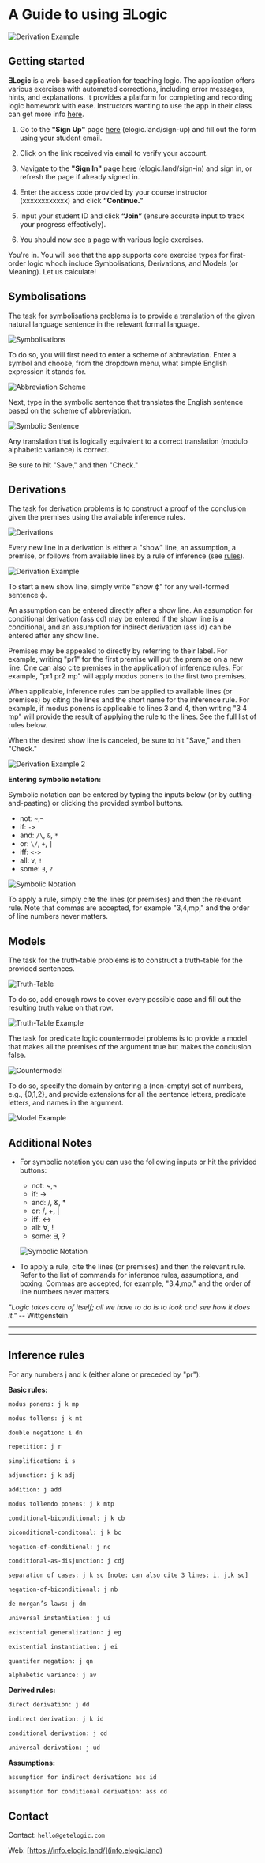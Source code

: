 
# A Guide to using ∃Logic

![Derivation Example](assets/elogic.png)

## Getting started

**∃Logic** is a web-based application for teaching logic. The application offers various exercises with automated corrections, including error messages, hints, and explanations. It provides a platform for completing and recording logic homework with ease. Instructors wanting to use the app in their class can get more info [here](https://info.elogic.land/).

1. Go to the **"Sign Up"** page [here](https://elogic.land/sign-up) (elogic.land/sign-up) and fill out the form using your student email.

2. Click on the link received via email to verify your account.

3. Navigate to the **"Sign In"** page [here](https://elogic.land/sign-in) (elogic.land/sign-in) and sign in, or refresh the page if already signed in.

4. Enter the access code provided by your course instructor (xxxxxxxxxxxx) and click **“Continue.”**

5. Input your student ID and click **“Join”** (ensure accurate input to track your progress effectively).

6. You should now see a page with various logic exercises.

You're in. You will see that the app supports core exercise types for first-order logic whoch include Symbolisations, Derivations, and Models (or Meaning). Let us calculate!

## Symbolisations

The task for symbolisations problems is to provide a translation of the given natural language sentence in the relevant formal language.

![Symbolisations](assets/s12.png)

To do so, you will first need to enter a scheme of abbreviation. Enter a symbol and choose, from the dropdown menu, what simple English expression it stands for.

![Abbreviation Scheme](assets/soa.png)

Next, type in the symbolic sentence that translates the English sentence based on the scheme of abbreviation.

![Symbolic Sentence](assets/sen.png)

Any translation that is logically equivalent to a correct translation (modulo alphabetic variance) is correct.

Be sure to hit "Save," and then "Check."

## Derivations

The task for derivation problems is to construct a proof of the conclusion given the premises using the available inference rules.

![Derivations](assets/d115.png)

Every new line in a derivation is either a "show" line, an assumption, a premise, or follows from available lines by a rule of inference (see [rules](assets/rules.pdf)).

![Derivation Example](assets/der1.png)

To start a new show line, simply write "show ϕ" for any well-formed sentence ϕ.

An assumption can be entered directly after a show line. An assumption for conditional derivation (ass cd) may be entered if the show line is a conditional, and an assumption for indirect derivation (ass id) can be entered after any show line.

Premises may be appealed to directly by referring to their label. For example, writing "pr1" for the first premise will put the premise on a new line. One can also cite premises in the application of inference rules. For example, "pr1 pr2 mp" will apply modus ponens to the first two premises.

When applicable, inference rules can be applied to available lines (or premises) by citing the lines and the short name for the inference rule. For example, if modus ponens is applicable to lines 3 and 4, then writing "3 4 mp" will provide the result of applying the rule to the lines. See the full list of rules below.

When the desired show line is canceled, be sure to hit "Save," and then "Check."

![Derivation Example 2](assets/der2.png)

**Entering symbolic notation:**

Symbolic notation can be entered by typing the inputs below (or by cutting-and-pasting) or clicking the provided symbol buttons.

- not: ```~```,```¬```
- if: ```->```
- and: ```/\```, ```&```, ```*```
- or: ```\/```, ```+```, ```|```
- iff: ```<->```
- all: ```∀```, ```!```
- some: ```∃```, ```?```

![Symbolic Notation](assets/symb.png)

To apply a rule, simply cite the lines (or premises) and then the relevant rule. Note that commas are accepted, for example "3,4,mp," and the order of line numbers never matters.

## Models

The task for the truth-table problems is to construct a truth-table for the provided sentences.

![Truth-Table](assets/tt.png)

To do so, add enough rows to cover every possible case and fill out the resulting truth value on that row.

![Truth-Table Example](assets/tt1.png)

The task for predicate logic countermodel problems is to provide a model that makes all the premises of the argument true but makes the conclusion false.

![Countermodel](assets/counter.png)

To do so, specify the domain by entering a (non-empty) set of numbers, e.g., {0,1,2}, and provide extensions for all the sentence letters, predicate letters, and names in the argument.

![Model Example](assets/mod.png)

## Additional Notes

- For symbolic notation you can use the following inputs or hit the privided buttons:
  - not: ~,¬
  - if: ->
  - and: /\, &, *
  - or: \/, +, |
  - iff: <->
  - all: ∀, !
  - some: ∃, ?

  ![Symbolic Notation](assets/symb.png)

- To apply a rule, cite the lines (or premises) and then the relevant rule. Refer to the list of commands for inference rules, assumptions, and boxing. Commas are accepted, for example, "3,4,mp," and the order of line numbers never matters.

*"Logic takes care of itself; all we have to do is to look and see how it does it."* -- Wittgenstein

---
---

## Inference rules

For any numbers j and k (either alone or preceded by "pr"):

**Basic rules:**

```txt
modus ponens: j k mp

modus tollens: j k mt

double negation: i dn

repetition: j r

simplification: i s

adjunction: j k adj

addition: j add

modus tollendo ponens: j k mtp

conditional-biconditional: j k cb

biconditional-conditonal: j k bc

negation-of-conditional: j nc

conditional-as-disjunction: j cdj

separation of cases: j k sc [note: can also cite 3 lines: i, j,k sc]

negation-of-biconditional: j nb

de morgan’s laws: j dm

universal instantiation: j ui

existential generalization: j eg

existential instantiation: j ei

quantifer negation: j qn

alphabetic variance: j av

```

**Derived rules:**

```txt
direct derivation: j dd

indirect derivation: j k id

conditional derivation: j cd

universal derivation: j ud
```

**Assumptions:**

```txt
assumption for indirect derivation: ass id

assumption for conditional derivation: ass cd
```

## Contact

Contact: ```hello@getelogic.com```

Web: [https://info.elogic.land/](info.elogic.land)
